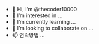 - 👋 Hi, I’m @thecoder10000
- 👀 I’m interested in ...
- 🌱 I’m currently learning ...
- 💞️ I’m looking to collaborate on ...
- 📫 연락방법 ...

<!---
thecoder10000/thecoder10000 is a ✨ special ✨ repository because its `README.md` (this file) appears on your GitHub profile.
You can click the Preview link to take a look at your changes.
--->
